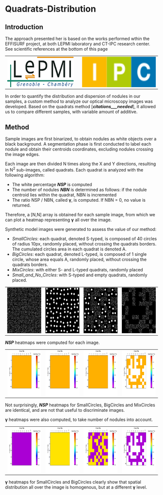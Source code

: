 # Quadrats-Distribution

## Introduction

The approach presented her is based on the works performed wthin the EFFISURF project, at both LEPMI laboratory and CT-IPC research center.
See scientific references at the bottom of this page

<table>
    <tr>
        <td> <a href="http://www.lepmi-guide.univ-smb.fr"> <img src="images/Logo_LEPMI_h100.png" alt="LEPMI" height=100></a> </td>
        <td>  </td>
        <td> <a href="https://ct-ipc.com/"><img src="images/Logo_IPC.jpg" alt="CT-IPC" height=100> </td>
    </tr>
</table>


In order to quantify the distribution and dispersion of nodules in our samples, a custom method to analyze our optical microscopy images was developed. Based on the quadrats method [___citations___needed___], it allowed us to compare different samples, with variable amount of additive.

## Method
Sample images are first binarized, to obtain nodules as white objects over a black background. A segmentation phase is first conducted to label each nodule and obtain their centroids coordinates, excluding nodules crossing the image edges.

Each image are then divided N times along the X and Y directions, resulting in N<sup>2</sup> sub-images, called quadrats.  Each quadrat is analyzed with the following algorithm:

-	The white percentage ___NSP___ is computed
-	The number of nodules ___NBN___ is determined as follows: if the nodule centroid lies within the quadrat,  NBN is incremented
-	The ratio NSP / NBN, called __γ__, is computed. If NBN = 0, no value is returned.

Therefore, a [N,N] array is obtained for each sample image, from which we can plot a heatmap representing __γ__ all over the image.



Synthetic model images were generated to assess the value of our method:
-	_SmallCircles_: each quadrat, denoted S-typed, is composed of 40 circles of radius 10px, randomly placed, without crossing the quadrats borders. The cumulated circles area in each quadrat is denoted A.
-	_BigCircles_: each quadrat, denoted L-typed, is composed of 1 single circle, whose area equals A, randomly placed, without crossing the quadrats borders.
-	_MixCircles_: with either S- and L-typed quadrats, randomly placed
-	_Small_and_No_Circles_: with S-typed and empty quadrats, randomly placed.

<table>
    <tr>
        <td> <img src="images/SmallCircles.png" alt="Small Circles" height=150> </td>
        <td> <img src="images/BigCircles.png" alt="Big Circles" height=150> </td>
        <td> <img src="images/MixCircles.png" alt="Mix Circles" height=150> </td>
        <td> <img src="images/Small_and_No_Circles.png" alt="Small and No Circles" height=150> </td>
    </tr>
</table>

___NSP___ heatmaps were computed for each image.

<table>
    <tr>
        <td> <img src="images/G1-SmallCircles_ratio.png" alt="Small Circles" height=150> </td>
        <td> <img src="images/G2-BigCircles_ratio.png" alt="Big Circles" height=150> </td>
        <td> <img src="images/G3-MixCircles_ratio.png" alt="Mix Circles" height=150> </td>
        <td> <img src="images/G4-Small_and_NoCircles_ratio.png" alt="Small and No Circles" height=150> </td>
    </tr>
</table>

Not surprisingly, ___NSP___ heatmaps for SmallCircles, BigCircles and MixCircles are identical, and are not that useful to discriminate images. 

__γ__ heatmaps were also computed, to take number of nodules into account.

<table>
    <tr>
        <td> <img src="images/G1-SmallCircles-ratio_over_nodulesNumber.png" alt="Small Circles" height=150> </td>
        <td> <img src="images/G2-BigCircles-ratio_over_nodulesNumber.png" alt="Big Circles" height=150> </td>
        <td> <img src="images/G3-MixCircles-ratio_over_nodulesNumber.png" alt="Mix Circles" height=150> </td>
        <td> <img src="images/G4-Small_and_NoCircles-ratio_over_nodulesNumber.png" alt="Small and No Circles" height=150> </td>
    </tr>
</table>

__γ__ heatmaps for SmallCircles and BigCircles clearly show that spatial distribution all over the image is homogenous, but at a different __γ__ level.
